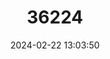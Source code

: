 ---
title: "36224"
category: "Dalbergia xerophila"
draft: false
date: 2024-02-22 13:03:50
languages:
  English: ["Rosewood"]
  Malagasy: ["Hazombango", "Manary", "Manjakabenitany"]
---